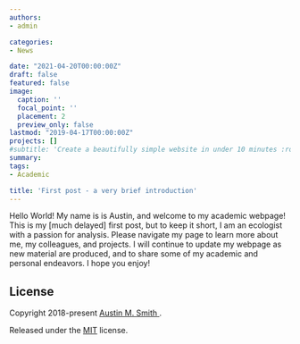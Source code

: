 ```yaml
---
authors:
- admin

categories:
- News

date: "2021-04-20T00:00:00Z"
draft: false
featured: false
image:
  caption: ''
  focal_point: ''
  placement: 2
  preview_only: false
lastmod: "2019-04-17T00:00:00Z"
projects: []
#subtitle: 'Create a beautifully simple website in under 10 minutes :rocket:'
summary:
tags:
- Academic

title: 'First post - a very brief introduction'
---
```


Hello World!  My name is is Austin, and welcome to my academic webpage! This is my [much delayed] first post, but to keep it short, I am an ecologist with a passion for analysis. Please navigate my page to learn more about me, my colleagues, and projects.  I will continue to update my webpage as new material are produced, and to share some of my academic and personal endeavors. I hope you enjoy!


## License

Copyright 2018-present [Austin M. Smith ](https://amsmith-ecology.netlify.app).

Released under the [MIT](https://github.com/gcushen/hugo-academic/blob/master/LICENSE.md) license.
